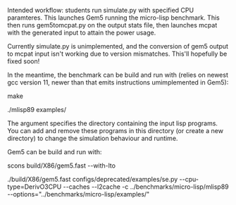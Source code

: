 Intended workflow:
students run simulate.py with specified CPU paramteres. This launches Gem5 running the micro-lisp benchmark. This then runs gem5tomcpat.py on the output stats file, then launches mcpat with the generated input to attain the power usage.

Currently simulate.py is unimplemented, and the conversion of gem5 output to mcpat input isn't working due to version mismatches. This'll hopefully be fixed soon!

In the meantime, the benchmark can be build and run with (relies on newest gcc version 11, newer than that emits instructions umimplemented in Gem5):

make 

./mlisp89 examples/

The argument specifies the directory containing the input lisp programs. You can add and remove these programs in this directory (or create a new directory) to change the simulation behaviour and runtime. 

Gem5 can be build and run with:

scons build/X86/gem5.fast --with-lto

./build/X86/gem5.fast configs/deprecated/examples/se.py --cpu-type=DerivO3CPU --caches --l2cache -c ../benchmarks/micro-lisp/mlisp89 --options="../benchmarks/micro-lisp/examples/"

